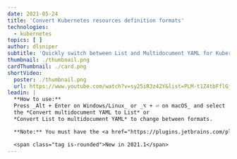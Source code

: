 ```yaml
---
date: 2021-05-24
title: 'Convert Kubernetes resources definition formats'
technologies:
  - kubernetes
topics: [ ]
author: dlsniper
subtitle: 'Quickly switch between List and Multidocument YAML for Kubernetes resource definitions'
thumbnail: ./thumbnail.png
cardThumbnail: ./card.png
shortVideo:
  poster: ./thumbnail.png
  url: https://www.youtube.com/watch?v=sy25iR3z42Y&list=PLM-t1Z4tbFflGjn5Qzjjku5J7SX3p-nhY&index=15&t=0s
leadin: |
  **How to use:**
  Press _Alt + Enter on Windows/Linux_ or _⌥ + ⏎ on macOS_ and select
  the *Convert multidocument YAML to List* or
  *Convert List to multidocument YAML* to change between formats.

  **Note:** You must have the <a href="https://plugins.jetbrains.com/plugin/10485-kubernetes">Kubernetes plugin</a> provided by JetBrains installed for this action to work.

  <span class="tag is-rounded">New in 2021.1</span>
---
```


